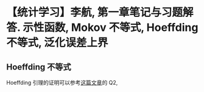 # 【统计学习】李航, 第一章笔记与习题解答. 示性函数, Mokov 不等式, Hoeffding 不等式, 泛化误差上界

## Hoeffding 不等式
Hoeffding 引理的证明可以参考[这篇文章](https://mp.weixin.qq.com/s/olxUqEp8m0v97lAfB3xF9g)的 Q2, 